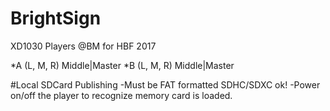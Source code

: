 # BrightSign
XD1030 Players @BM for HBF 2017

*A  (L, M, R)  Middle|Master
*B  (L, M, R)  Middle|Master



#Local SDCard Publishing
-Must be FAT formatted SDHC/SDXC ok!
-Power on/off the player to recognize memory card is loaded.


